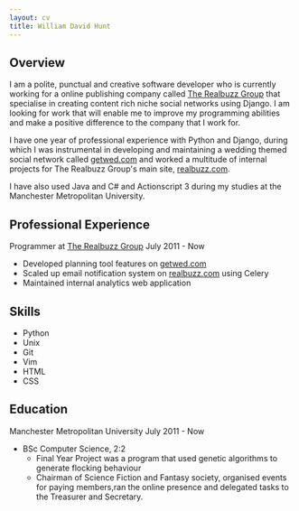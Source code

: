 ```yaml
---
layout: cv
title: William David Hunt
---
```


Overview
------

I am a polite, punctual and creative software developer who is currently working for a online publishing company called <a href='therealbuzzgroup.com'>The Realbuzz Group</a> that specialise in creating content rich niche social networks using Django. I am looking for work that will enable me to improve my programming abilities and make a positive difference to the company that I work for.


I have one year of professional experience with Python and Django, during which I was instrumental in developing and maintaining a wedding themed social network called <a href='getwed.com'>getwed.com</a> and worked a multitude of internal projects for The Realbuzz Group's main site, <a href='realbuzz.com'>realbuzz.com</a>.

I have also used Java and C# and Actionscript 3 during my studies at the Manchester Metropolitan University.

Professional Experience
------

Programmer at <a href='therealbuzzgroup.com'>The Realbuzz Group</a> <span class="cv-date">July 2011 - Now</span>

 * Developed planning tool features on <a href='getwed.com'>getwed.com</a>
 * Scaled up email notification system on <a href='realbuzz.com'>realbuzz.com</a> using Celery
 * Maintained internal analytics web application

Skills
-----
 * Python
 * Unix
 * Git
 * Vim
 * HTML
 * CSS

Education
------
Manchester Metropolitan University <span class="cv-date">July 2011 - Now</span>

 * BSc Computer Science, 2:2
   * Final Year Project was a program that used genetic algorithms to generate flocking behaviour
   * Chairman of Science Fiction and Fantasy society, organised events for paying members,ran the online presence and delegated tasks to the Treasurer and Secretary.

